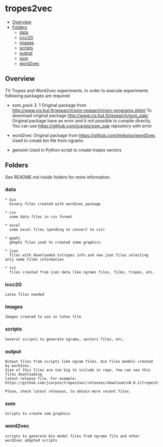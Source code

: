 # tropes2vec


* [Overview](#overview)
* [Folders](#folders)
   * [data](#data)
   * [iccc20](#iccc20)
   * [images](#images)
   * [scripts](#scripts)
   * [output](#output)
   * [som](#som)
   * [word2vec](*#word2vec)

## Overview

   TV Tropes and Word2vec experiments. 
   In order to execute experiments following packages are required:
   * som_pack 3. 1
     Original package from http://www.cis.hut.fi/research/som-research/nnrc-programs.shtml
     To download original package http://www.cis.hut.fi/research/som_pak/
     Original package have an error and it not possible to compile directly. You can use
     https://github.com/jcarpio/som_pak repository with error 

  * word2vec
    Original package from https://github.com/tmikolov/word2vec
    Used to create bin file from ngrams 

  * gemsim
    Used in Python script to create tropes vectors 
    

## Folders
   See README.md inside folders for more information.

### data
    * bin
      binary files created with word2vec package

    * csv 
      some data files in csv format

    * excel  
      some excel files (pending to convert to csv)
      
    * gephi  
      ghephi files used to created some graphics

    * json  
      files with downloaded tvtropes info and new json files selecting only some films information

    * txt
      files created from json data like ngrams files, films, tropes, etc.

### iccc20
    Latex files needed 

### images
    Images created to use in latex file

### scripts
    Several scripts to generate ngrams, vectors files, etc.
    
### output
    Output files from scripts like ngram files, bin files models created by work2vec.
    Size of this files are too big to include in repo. Yow can see this files downloading
    latest release file. For example:
    https://github.com/jcarpio/tropes2vec/releases/download/v0.0.1/tropes2vec.tgz
    
    Plese, check latest releases, to obtain more recent files.

### som
    Scripts to create som graphics

### word2vec
    scripts to generate bin model files from ngrams file and other word2vec adapted scripts
